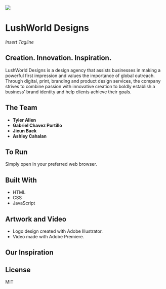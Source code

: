 ![](images/hero.jpg) <!--logo/hero image-->

# LushWorld Designs
*Insert Tagline*

## Creation. Innovation. Inspiration.
LushWorld Designs is a design agency that assists businesses in making a powerful first impression and values the importance of global outreach. Through digital, print, branding and product design services, the company strives to combine passion with innovative creation to boldly establish a business’ brand identity and help clients achieve their goals.

## The Team
- **Tyler Allen**
- **Gabriel Chavez Portillo**
- **Jieun Baek**
- **Ashley Cahalan**
 
## To Run
Simply open in your preferred web browser.
 
## Built With
- HTML
- CSS
- JavaScript
 
## Artwork and Video
- Logo design created with Adobe Illustrator.
- Video made with Adobe Premiere.
 
## Our Inspiration
<!--Insert blurb of inspiration.-->
 
## License
MIT
